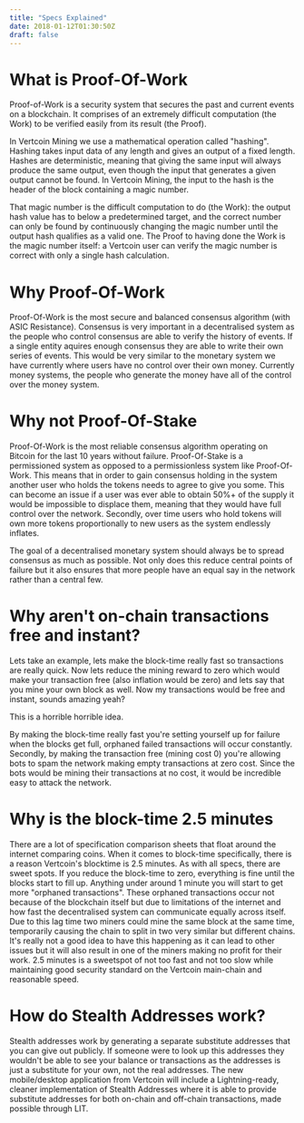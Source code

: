 ```yaml
---
title: "Specs Explained"
date: 2018-01-12T01:30:50Z
draft: false
---
```



# What is Proof-Of-Work

Proof-of-Work is a security system that secures the past and current events on a blockchain. It comprises of an extremely difficult computation (the Work) to be verified easily from its result (the Proof).

In Vertcoin Mining we use a mathematical operation called "hashing". Hashing takes input data of any length and gives an output of a fixed length. Hashes are deterministic, meaning that giving the same input will always produce the same output, even though the input that generates a given output cannot be found. In Vertcoin Mining, the input to the hash is the header of the block containing a magic number.

That magic number is the difficult computation to do (the Work): the output hash value has to below a predetermined target, and the correct number can only be found by continuously changing the magic number until the output hash qualifies as a valid one. The Proof to having done the Work is the magic number itself: a Vertcoin user can verify the magic number is correct with only a single hash calculation.

# Why Proof-Of-Work

Proof-Of-Work is the most secure and balanced consensus algorithm (with ASIC Resistance). Consensus is very important in a decentralised system as the people who control consensus are able to verify the history of events. If a single entity aquires enough consensus they are able to write their own series of events. This would be very similar to the monetary system we have currently where users have no control over their own money. Currently money systems, the people who generate the money have all of the control over the money system.

# Why not Proof-Of-Stake

Proof-Of-Work is the most reliable consensus algorithm operating on Bitcoin for the last 10 years without failure. Proof-Of-Stake is a permissioned system as opposed to a permissionless system like Proof-Of-Work. This means that in order to gain consensus holding in the system another user who holds the tokens needs to agree to give you some. This can become an issue if a user was ever able to obtain 50%+ of the supply it would be impossible to displace them, meaning that they would have full control over the network.  Secondly, over time users who hold tokens will own more tokens proportionally to new users as the system endlessly inflates.

The goal of a decentralised monetary system should always be to spread consensus as much as possible. Not only does this reduce central points of failure but it also ensures that more people have an equal say in the network rather than a central few.

# Why aren't on-chain transactions free and instant?

Lets take an example, lets make the block-time really fast so transactions are really quick. Now lets reduce the mining reward to zero which would make your transaction free (also inflation would be zero) and lets say that you mine your own block as well. Now my transactions would be free and instant, sounds amazing yeah?

This is a horrible horrible idea.

By making the block-time really fast you're setting yourself up for failure when the blocks get full, orphaned failed transactions will occur constantly. Secondly, by making the transaction free (mining cost 0) you're allowing bots to spam the network making empty transactions at zero cost. Since the bots would be mining their transactions at no cost, it would be incredible easy to attack the network.


# Why is the block-time 2.5 minutes

There are a lot of specification comparison sheets that float around the internet comparing coins. When it comes to block-time specifically, there is a reason Vertcoin's blocktime is 2.5 minutes. As with all specs, there are sweet spots. If you reduce the block-time to zero, everything is fine until the blocks start to fill up. Anything under around 1 minute you will start to get more "orphaned transactions". These orphaned transactions occur not because of the blockchain itself but due to limitations of the internet and how fast the decentralised system can communicate equally across itself. Due to this lag time two miners could mine the same block at the same time, temporarily causing the chain to split in two very similar but different chains. It's really not a good idea to have this happening as it can lead to other issues but it will also result in one of the miners making no profit for their work. 2.5 minutes is a sweetspot of not too fast and not too slow while maintaining good security standard on the Vertcoin main-chain and reasonable speed.


# How do Stealth Addresses work?


Stealth addresses work by generating a separate substitute addresses that you can give out publicly. If someone were to look up this addresses they wouldn't be able to see your balance or transactions as the addresses is just a substitute for your own, not the real addresses. The new mobile/desktop application from Vertcoin will include a Lightning-ready, cleaner implementation of Stealth Addresses where it is able to provide substitute addresses for both on-chain and off-chain transactions, made possible through LIT.



